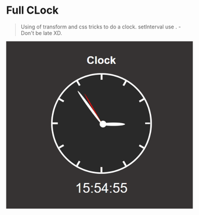 # Full CLock
> Using of transform and css tricks to do a clock.
> setInterval use .
> -Don't be late XD.



![Project Running](Animation.gif)